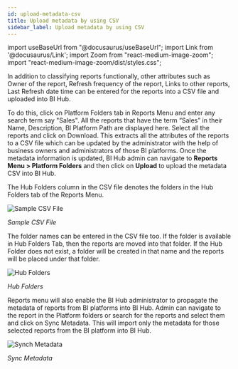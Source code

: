 ```yaml
---
id: upload-metadata-csv
title: Upload metadata by using CSV
sidebar_label: Upload metadata by using CSV
---
```


import useBaseUrl from "@docusaurus/useBaseUrl";
import Link from '@docusaurus/Link';
import Zoom from "react-medium-image-zoom";
import "react-medium-image-zoom/dist/styles.css";

In addition to classifying reports functionally, other attributes such as Owner of the report, Refresh frequency of the report, Links to other reports, Last Refresh date time can be entered for the reports into a CSV file and uploaded into BI Hub.

To do this, click on Platform Folders tab in Reports Menu and enter any search term say "Sales". All the reports that have the term “Sales” in their Name, Description, BI Platform Path are displayed here. Select all the reports and click on Download. This extracts all the attributes of the reports to a CSV file which can be updated by the administrator with the help of business owners and administrators of those BI platforms.
Once the metadata information is updated, BI Hub admin can navigate to **Reports Menu > Platform Folders** and then click on **Upload** to upload the metadata CSV into BI Hub.

The Hub Folders column in the CSV file denotes the folders in the Hub Folders tab of the Reports Menu.

  <div style={{textAlign: 'center'}}>
    <Zoom>
      <img alt="Sample CSV File" src={useBaseUrl('doc-images/admin-guide/admin-functions/reports/rp6.png')}/>
    </Zoom>
  </div>

  *Sample CSV File*

The folder names can be entered in the CSV file too. If the folder is available in Hub Folders Tab, then the reports are moved into that folder. If the Hub Folder does not exist, a folder will be created in that name and the reports will be placed under that folder.
  <div style={{textAlign: 'center'}}>
    <Zoom>
      <img alt="Hub Folders" src={useBaseUrl('doc-images/admin-guide/admin-functions/reports/rp7.png')}/>
    </Zoom>
  </div>

  *Hub Folders*

Reports menu will also enable the BI Hub administrator to propagate the metadata of reports from BI platforms into BI Hub. Admin can navigate to the report in the Platform folders or search for the reports and select them and click on Sync Metadata. This will import only the metadata for those selected reports from the BI platform into BI Hub.

  <div style={{textAlign: 'center'}}>
    <Zoom>
      <img alt="Synch Metadata" src={useBaseUrl('doc-images/admin-guide/admin-functions/reports/rp8.png')}/>
    </Zoom>
  </div>

 *Sync Metadata*